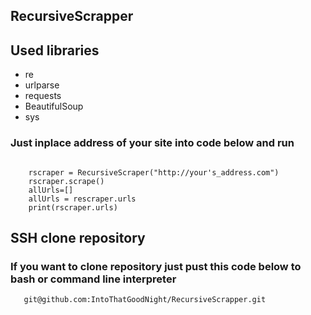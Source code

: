 ## RecursiveScrapper ##


## Used libraries ##
* re
* urlparse 
* requests
* BeautifulSoup
* sys

### Just inplace address of your site into code below  and run
```jupyter

    rscraper = RecursiveScraper("http://your's_address.com")
    rscraper.scrape()
    allUrls=[]
    allUrls = rescraper.urls
    print(rscraper.urls)
```

## SSH clone repository ###
### If you want to clone repository just pust this code below to bash or command line interpreter ### 
```git
   git@github.com:IntoThatGoodNight/RecursiveScrapper.git
```
    
